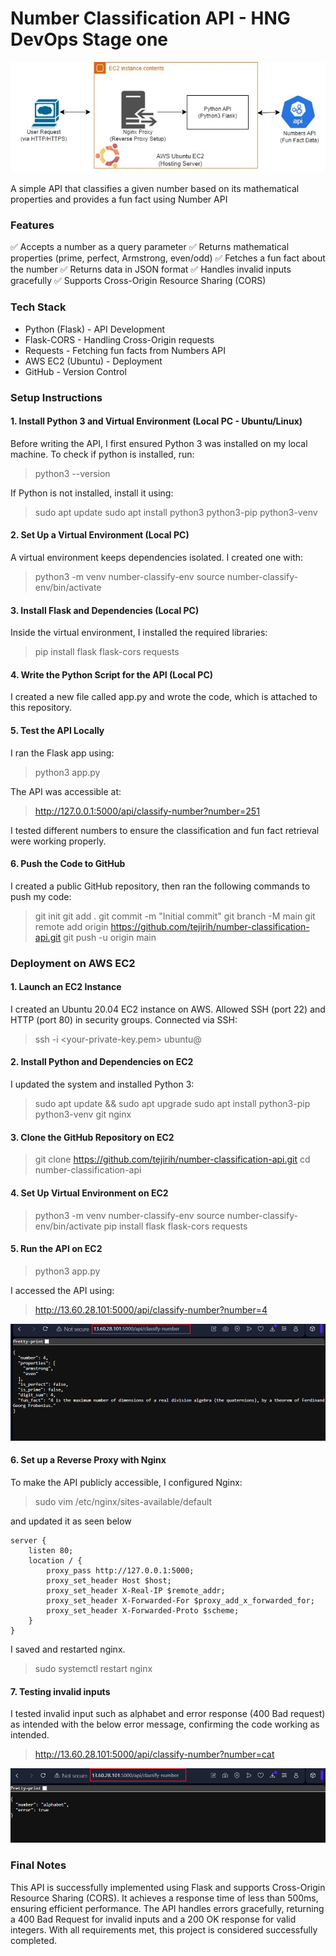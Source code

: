 # Number Classification API - HNG DevOps Stage one
![api](./img/numerical-api.jpg)

A simple API that classifies a given number based on its mathematical properties and provides a fun fact using Number API

### Features
✅ Accepts a number as a query parameter
✅ Returns mathematical properties (prime, perfect, Armstrong, even/odd)
✅ Fetches a fun fact about the number
✅ Returns data in JSON format
✅ Handles invalid inputs gracefully
✅ Supports Cross-Origin Resource Sharing (CORS)

### Tech Stack

- Python (Flask) - API Development
- Flask-CORS - Handling Cross-Origin requests
- Requests - Fetching fun facts from Numbers API
- AWS EC2 (Ubuntu) - Deployment
- GitHub - Version Control

### Setup Instructions

#### 1. Install Python 3 and Virtual Environment (Local PC - Ubuntu/Linux)
Before writing the API, I first ensured Python 3 was installed on my local machine. 
To check if python is installed, run:

> python3 --version

If Python is not installed, install it using:

> sudo apt update
> sudo apt install python3 python3-pip python3-venv

#### 2. Set Up a Virtual Environment (Local PC)
A virtual environment keeps dependencies isolated. I created one with:

> python3 -m venv number-classify-env
> source number-classify-env/bin/activate

#### 3. Install Flask and Dependencies (Local PC)
Inside the virtual environment, I installed the required libraries:

> pip install flask flask-cors requests

#### 4. Write the Python Script for the API (Local PC)
I created a new file called app.py and wrote the code, which is attached to this repository.

#### 5. Test the API Locally
I ran the Flask app using:

> python3 app.py

The API was accessible at:

> http://127.0.0.1:5000/api/classify-number?number=251

I tested different numbers to ensure the classification and fun fact retrieval were working properly.

#### 6. Push the Code to GitHub
I created a public GitHub repository, then ran the following commands to push my code:

> git init
> git add .
> git commit -m "Initial commit"
> git branch -M main
> git remote add origin https://github.com/tejirih/number-classification-api.git
> git push -u origin main

### Deployment on AWS EC2

#### 1. Launch an EC2 Instance
I created an Ubuntu 20.04 EC2 instance on AWS.
Allowed SSH (port 22) and HTTP (port 80) in security groups.
Connected via SSH:

> ssh -i <your-private-key.pem> ubuntu@<your-ec2-ip>

#### 2. Install Python and Dependencies on EC2
I updated the system and installed Python 3:

> sudo apt update && sudo apt upgrade
> sudo apt install python3-pip python3-venv git nginx

#### 3. Clone the GitHub Repository on EC2

> git clone https://github.com/tejirih/number-classification-api.git
> cd number-classification-api

#### 4. Set Up Virtual Environment on EC2

> python3 -m venv number-classify-env
> source number-classify-env/bin/activate
> pip install flask flask-cors requests

#### 5. Run the API on EC2

>python3 app.py

I accessed the API using:

> http://13.60.28.101:5000/api/classify-number?number=4

![200 ok](./img/api-success.png)

#### 6. Set up a Reverse Proxy with Nginx
To make the API publicly accessible, I configured Nginx:

> sudo vim /etc/nginx/sites-available/default

and updated it as seen below

```
server {
    listen 80;
    location / {
        proxy_pass http://127.0.0.1:5000;
        proxy_set_header Host $host;
        proxy_set_header X-Real-IP $remote_addr;
        proxy_set_header X-Forwarded-For $proxy_add_x_forwarded_for;
        proxy_set_header X-Forwarded-Proto $scheme;
    }
}
```

I saved and restarted nginx.

> sudo systemctl restart nginx

#### 7. Testing invalid inputs
I tested invalid input such as alphabet and error response (400 Bad request) as intended with the below error message, confirming the code working as intended.
> http://13.60.28.101:5000/api/classify-number?number=cat

![400 Bad](./img/api-error.png)

### Final Notes
This API is successfully implemented using Flask and supports Cross-Origin Resource Sharing (CORS). It achieves a response time of less than 500ms, ensuring efficient performance. The API handles errors gracefully, returning a 400 Bad Request for invalid inputs and a 200 OK response for valid integers. With all requirements met, this project is considered successfully completed.